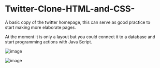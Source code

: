 # Twitter-Clone-HTML-and-CSS-
A basic copy of the twitter homepage, this can serve as good practice to start making more elaborate pages. 

At the moment it is only a layout but you could connect it to a database and start programming actions with Java Script. 

![image](https://user-images.githubusercontent.com/73259540/175704660-349e9c3c-992c-4f81-9099-30e5b6d3b12e.png)


![image](https://user-images.githubusercontent.com/73259540/175705706-23bbdf92-10a4-4267-808b-a89f0c3563af.png)


